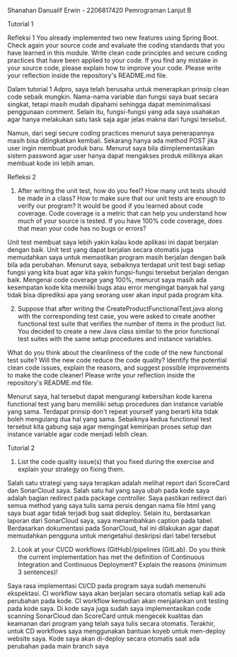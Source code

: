 Shanahan Danualif Erwin - 2206817420
Pemrograman Lanjut B

Tutorial 1

Refleksi 1
You already implemented two new features using Spring Boot. Check again your source code
and evaluate the coding standards that you have learned in this module. Write clean code
principles and secure coding practices that have been applied to your code. If you find any
mistake in your source code, please explain how to improve your code. Please write your
reflection inside the repository's README.md file.

Dalam tutorial 1 Adpro, saya telah berusaha untuk menerapkan prinsip clean code sebaik mungkin.
Nama-nama variable dan fungsi saya buat secara singkat, tetapi masih mudah dipahami 
sehingga dapat meminimalisasi penggunaan comment. Selain itu, fungsi-fungsi yang ada saya
usahakan agar hanya melakukan satu task saja agar jelas makna dari fungsi tersebut. 

Namun, dari segi secure coding practices menurut saya penerapannya masih bisa ditingkatkan 
kembali. Sekarang hanya ada method POST jika user ingin membuat produk baru. Menurut saya bila 
diimplementasikan sistem password agar user hanya dapat mengakses produk miliknya akan membuat 
kode ini lebih aman.

Refleksi 2
1. After writing the unit test, how do you feel? How many unit tests should be made in a
class? How to make sure that our unit tests are enough to verify our program? It would be
good if you learned about code coverage. Code coverage is a metric that can help you
understand how much of your source is tested. If you have 100% code coverage, does
that mean your code has no bugs or errors?

Unit test membuat saya lebih yakin kalau kode aplikasi ini dapat berjalan dengan baik. Unit test 
yang dapat berjalan secara otomatis juga memudahkan saya untuk memastikan program masih berjalan
dengan baik bila ada perubahan. Menurut saya, sebaiknya terdapat unit test bagi setiap fungsi yang
kita buat agar kita yakin fungsi-fungsi tersebut berjalan dengan baik. Mengenai code coverage 
yang 100%, menurut saya masih ada kesempatan kode kita memiiki bugs atau error mengingat banyak hal 
yang tidak bisa diprediksi apa yang seorang user akan input pada program kita.


2. Suppose that after writing the CreateProductFunctionalTest.java along with the
corresponding test case, you were asked to create another functional test suite that
verifies the number of items in the product list. You decided to create a new Java class
similar to the prior functional test suites with the same setup procedures and instance
variables.

What do you think about the cleanliness of the code of the new functional test suite? Will
the new code reduce the code quality? Identify the potential clean code issues, explain
the reasons, and suggest possible improvements to make the code cleaner! Please write
your reflection inside the repository's README.md file.

Menurut saya, hal tersebut dapat mengurangi kebersihan kode karena functional test yang baru
memiliki setup procedures dan instance variable yang sama. Terdapat prinsip don't repeat yourself
yang berarti kita tidak boleh mengulang dua hal yang sama. Sebaiknya kedua functional test tersebut
kita gabung saja agar mengingat kemiripan proses setup dan instance variable agar code menjadi
lebih clean.


Tutorial 2

1. List the code quality issue(s) that you fixed during the exercise and explain your strategy
on fixing them.

Salah satu strategi yang saya terapkan adalah melihat report dari ScoreCard dan SonarCloud saya. Salah satu hal yang saya ubah 
pada kode saya adalah bagian redirect pada package controller. Saya pastikan redirect dari semua method yang saya tulis 
sama persis dengan nama file html yang saya buat agar tidak terjadi bug saat dideploy. Selain itu, berdasarkan laporan dari SonarCloud saya,
saya menambahkan caption pada tabel. Berdasarkan dokumentasi pada SonarCloud, hal ini dilakukan agar dapat memudahkan 
pengguna untuk mengetahui deskripsi dari tabel tersebut


2. Look at your CI/CD workflows (GitHub)/pipelines (GitLab). Do you think the current
   implementation has met the definition of Continuous Integration and Continuous
   Deployment? Explain the reasons (minimum 3 sentences)!

Saya rasa implementasi CI/CD pada program saya sudah memenuhi ekspektasi. CI workflow saya akan
berjalan secara otomatis setiap kali ada perubahan pada kode. CI workflow kemudian akan menjalankan
unit testing pada kode saya. Di kode saya juga sudah saya implementasikan code scanning SonarCloud dan ScoreCard untuk
mengecek kualitas dan keamanan dari program yang telah saya tulis secara otomatis. Terakhir, untuk CD workflows saya menggunakan
bantuan koyeb untuk men-deploy website saya. Kode saya akan di-deploy secara otomatis saat ada perubahan pada
main branch saya
